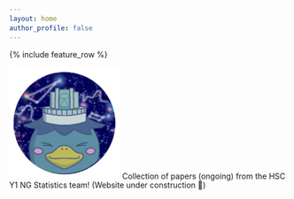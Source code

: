 ```yaml
---
layout: home
author_profile: false
---
```

{% include feature_row %}

<img src="/assets/images/HSCNGMASCOT.png" style="width: 200px;">
Collection of papers (ongoing) from the HSC Y1 NG Statistics team!  (Website under construction 🚧)

